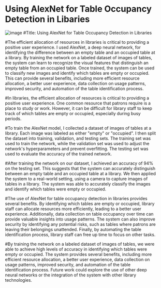 # Using AlexNet for Table Occupancy Detection in Libaries
![image](https://user-images.githubusercontent.com/122577469/231522369-86b2b1b9-e60f-4a88-85c9-31818fa4790e.png)
#Title: Using AlexNet for Table Occupancy Detection in Libraries

 #The efficient allocation of resources in libraries is critical to providing a positive user experience. I used AlexNet, a deep neural network, for identifying the difference between an empty table and an occupied table at a library. By training the network on a labeled dataset of images of tables, the system can learn to recognize the visual features that distinguish an empty table from an occupied table. Once trained, the system can be used to classify new images and identify which tables are empty or occupied. This can provide several benefits, including more efficient resource allocation, a better user experience, data collection on usage patterns, improved security, and automation of the table identification process.

#In libraries, the efficient allocation of resources is critical to providing a positive user experience. One common resource that patrons require is a place to study or work. However, it can be difficult for library staff to keep track of which tables are empty or occupied, especially during busy periods. 

#To train the AlexNet model, I collected a dataset of images of tables at a library. Each image was labeled as either "empty" or "occupied". I then split the dataset into training, validation, and testing sets. The training set was used to train the network, while the validation set was used to adjust the network's hyperparameters and prevent overfitting. The testing set was used to evaluate the accuracy of the trained network.

#After training the network on our dataset, I achieved an accuracy of 94% on the testing set. This suggests that the system can accurately distinguish between an empty table and an occupied table at a library. We then applied the system to a real-world setting, using a camera to capture images of tables in a library. The system was able to accurately classify the images and identify which tables were empty or occupied.

#The use of AlexNet for table occupancy detection in libraries provides several benefits. By identifying which tables are empty or occupied, library staff can allocate resources more efficiently, leading to a better user experience. Additionally, data collection on table occupancy over time can provide valuable insights into usage patterns. The system can also improve security by identifying any potential risks, such as tables where patrons are leaving their belongings unattended. Finally, by automating the table identification process, library staff can free up time to focus on other tasks.

#By training the network on a labeled dataset of images of tables, we were able to achieve high levels of accuracy in identifying which tables were empty or occupied. The system provides several benefits, including more efficient resource allocation, a better user experience, data collection on usage patterns, improved security, and automation of the table identification process. Future work could explore the use of other deep neural networks or the integration of the system with other library technologies.




